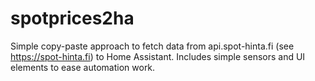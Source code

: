 # spotprices2ha
Simple copy-paste approach to fetch data from api.spot-hinta.fi (see https://spot-hinta.fi) to Home Assistant. Includes simple sensors and UI elements to ease automation work.
